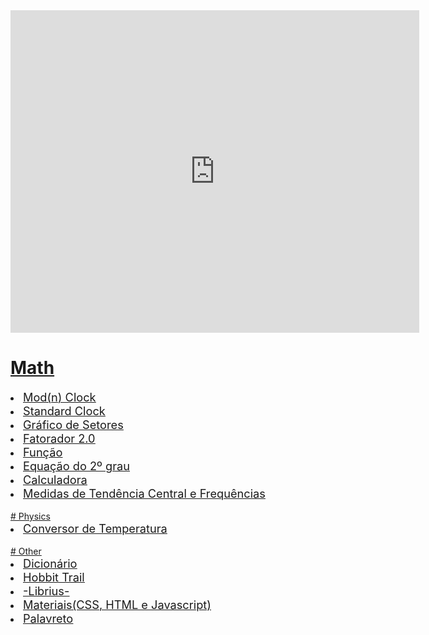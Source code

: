 
<!--<img src="https://lnkamaki.github.io/Projects/projects/cidade-lago.jpg">-->
<u type= "circle">

<iframe src="https://lnkamaki.github.io/Projects/projects/clock.html" frameborder="0" style="width: 654px;
height: 516px;"></iframe>

# Math
<li><a href= "https://lnkamaki.github.io/Projects/projects/modclock.html"><span style=" font-weight: normal; font-size: 1.3em;">Mod(n) Clock</span></a></li> 

<li><a href= "https://lnkamaki.github.io/Projects/projects/clock.html"><span style=" font-weight: normal; font-size: 1.3em;">Standard Clock</span></a></li> 

 <li><a href= "https://lnkamaki.github.io/Projects/projects/piechart.html"><span style=" font-weight: normal; font-size: 1.3em;">Gráfico de Setores</span></a></li> 

<li><a href= "https://lnkamaki.github.io/Projects/projects/fat.html"><span style=" font-weight: normal; font-size: 1.3em;">Fatorador 2.0</span></a></li> 

<li><a href= "https://lnkamaki.github.io/Projects/projects/funcao.html"><span style=" font-weight: normal; font-size: 1.3em;">Função</span></a></li> 

<li><a href= "https://lnkamaki.github.io/Projects/projects/equacao2grau.html"><span style=" font-weight: normal; font-size: 1.3em;">Equação do 2º grau</span></a></li> 

<li><a href= "https://lnkamaki.github.io/Projects/projects/calculadora.html"><span style=" font-weight: normal; font-size: 1.3em;">Calculadora</span></a></li>

 <li><a href= "https://lnkamaki.github.io/Projects/projects/mamemo.html"><span style=" font-weight: normal; font-size: 1.3em;">Medidas de Tendência Central e Frequências</span></a> </li>
<br>
# Physics
 <li><a href= "https://lnkamaki.github.io/Projects/projects/conversor-temperatura.html"><span style=" font-weight: normal; font-size: 1.3em;">Conversor de Temperatura</span></a></li> 
<br>
# Other
 <li><a href= "https://lnkamaki.github.io/Projects/projects/dicionario.html"><span style=" font-weight: normal; font-size: 1.3em;">Dicionário</span></a></li>   

<li><a href= "https://lnkamaki.github.io/Projects/projects/hobbit-trail.html"><span style=" font-weight: normal; font-size: 1.3em;">Hobbit Trail</span></a></li>

 <li><a href= "https://lnkamaki.github.io/Projects/projects/librius.html"><span style=" font-weight: normal; font-size: 1.3em;">-Librius-</span></a></li>

 <li><a href= "https://lnkamaki.github.io/Projects/projects/material-js.html"><span style=" font-weight: normal; font-size: 1.3em;">Materiais(CSS, HTML e Javascript)</span></a></li> 

 <li><a href= "https://lnkamaki.github.io/Projects/projects/palavreto.html"><span style=" font-weight: normal; font-size: 1.3em;">Palavreto</span></a></li> 
<!--
Don't play with a donut. Seriously.
It's a good idea to destroy food off the floor.
Don't talk to your car.
Never sit on chores.
Just love chores.
Don't forget to make a wall.
A mysterious person will throw something at your pumpkin. It will bring you much joy.
Don't forget to eat the floor. Seriously.
Your mom will steal someone else's hair. This will ruin your life.
Your neighbor will steal someone else's pumpkin. Enjoy it.
A random person will learn about your hopeless career. It wil bring you much joy.
A random person will grab your ugly cat. Be prepared.
Your mom will steal your hair.
Your grandma seeks to learn about someone else's pumpkin. Watch out.
Your grandma has to steal your bacon. It will be over soon.
Your best friend seeks to steal your pants. It will be awesome.
You should sit on an instrument.
Don't forget to steal chores.
A misterious person seeks to eat someone else's pants. Beware.
-->
